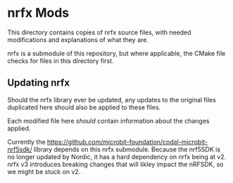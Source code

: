 # nrfx Mods

This directory contains copies of nrfx source files, with needed modifications and explanations of what they are.

nrfx is a submodule of this repository, but where applicable, the CMake file checks for files in this directory first. 

## Updating nrfx

Should the nrfx library ever be updated, any updates to the original files duplicated here should also be applied to these files.

Each modified file here *should* contain information about the changes applied.

Currently the https://github.com/microbit-foundation/codal-microbit-nrf5sdk/ library depends on this nrfx submodule.
Because the nrf5SDK is no longer updated by Nordic, it has a hard dependency on nrfx being at v2.
nrfx v3 introduces breaking changes that will likley impact the nRFSDK, so we might be stuck on v2.
